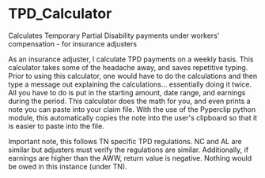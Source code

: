 # TPD_Calculator
Calculates Temporary Partial Disability payments under workers' compensation - for insurance adjusters



As an insurance adjuster, I calculate TPD payments on a weekly basis. This calculator takes some of the headache away, and saves repetitive typing. Prior 
to using this calculator, one would have to do the calculations and then type a message out explaining the calculations... essentially doing it twice.
All you have to do is put in the starting amount, date range, and earnings during the period. 
This calculator does the math for you, and even prints a note you can paste into your claim file.
With the use of the Pyperclip python module, this automatically copies the note into the user's clipboard so that it is easier to paste into the file.


Important note, this follows TN specific TPD regulations. NC and AL are similar but adjusters must verify the regulations are similar. 
Additionally, if earnings are higher than the AWW, return value is negative. Nothing would be owed in this instance (under TN).
